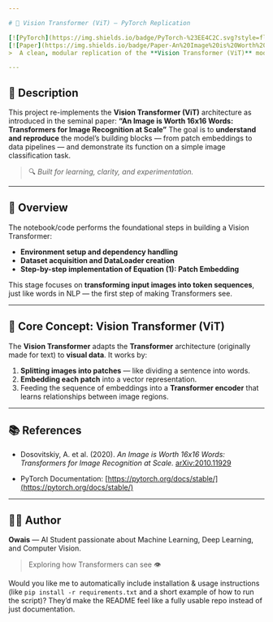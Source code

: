```yaml
---

# 🧠 Vision Transformer (ViT) — PyTorch Replication

[![PyTorch](https://img.shields.io/badge/PyTorch-%23EE4C2C.svg?style=flat&logo=PyTorch&logoColor=white)](https://pytorch.org/)
[![Paper](https://img.shields.io/badge/Paper-An%20Image%20is%20Worth%2016x16%20Words-blue)](https://arxiv.org/abs/2010.11929)
>  A clean, modular replication of the **Vision Transformer (ViT)** model in **PyTorch**, built from scratch to explore how Transformers can perform image classification.

---
```


## 🧩 Description

This project re-implements the **Vision Transformer (ViT)** architecture as introduced in the seminal paper:
**“An Image is Worth 16x16 Words: Transformers for Image Recognition at Scale”**
The goal is to **understand and reproduce** the model’s building blocks — from patch embeddings to data pipelines — and demonstrate its function on a simple image classification task.

> 🔍 *Built for learning, clarity, and experimentation.*

---

## 🚀 Overview

The notebook/code performs the foundational steps in building a Vision Transformer:

* **Environment setup and dependency handling**
* **Dataset acquisition and DataLoader creation**
* **Step-by-step implementation of Equation (1): Patch Embedding**

This stage focuses on **transforming input images into token sequences**, just like words in NLP — the first step of making Transformers see.

---

## 🧠 Core Concept: Vision Transformer (ViT)

The **Vision Transformer** adapts the **Transformer** architecture (originally made for text) to **visual data**.
It works by:

1. **Splitting images into patches** — like dividing a sentence into words.
2. **Embedding each patch** into a vector representation.
3. Feeding the sequence of embeddings into a **Transformer encoder** that learns relationships between image regions.

---

## 📚 References

* Dosovitskiy, A. et al. (2020). *An Image is Worth 16x16 Words: Transformers for Image Recognition at Scale.*
  [arXiv:2010.11929](https://arxiv.org/abs/2010.11929)

* PyTorch Documentation: [https://pytorch.org/docs/stable/](https://pytorch.org/docs/stable/)

---

## 🧑‍💻 Author

**Owais** — AI Student passionate about Machine Learning, Deep Learning, and Computer Vision.

> Exploring how Transformers can see 👁️

Would you like me to automatically include installation & usage instructions (like `pip install -r requirements.txt` and a short example of how to run the script)? They’d make the README feel like a fully usable repo instead of just documentation.
